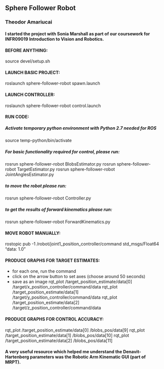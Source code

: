 ## Sphere Follower Robot
### Theodor Amariucai
#### I started the project with Sonia Marshall as part of our coursework for INFR09019 Introduction to Vision and Robotics.

#### BEFORE ANYTHING:
source devel/setup.sh

#### LAUNCH BASIC PROJECT:
roslaunch sphere-follower-robot spawn.launch

#### LAUNCH CONTROLLER:
roslaunch sphere-follower-robot control.launch

#### RUN CODE:
##### Activate temporary python environment with Python 2.7 needed for ROS
source temp-python/bin/activate
##### For basic functionality required for control, please run:
rosrun sphere-follower-robot BlobsEstimator.py
rosrun sphere-follower-robot TargetEstimator.py
rosrun sphere-follower-robot JointAnglesEstimator.py 
##### to move the robot please run:
rosrun sphere-follower-robot Controller.py
##### to get the results of forward kinematics please run:
rosrun sphere-follower-robot ForwardKinematics.py 

#### MOVE ROBOT MANUALLY:
rostopic pub -1 /robot/joint1_position_controller/command std_msgs/Float64 “data: 1.0”

#### PRODUCE GRAPHS FOR TARGET ESTIMATES:
- for each one, run the command
- click on the arrow button to set axes (choose around 50 seconds)
- save as an image
rqt_plot /target_position_estimate/data[0] /target/x_position_controller/command/data
rqt_plot /target_position_estimate/data[1] /target/y_position_controller/command/data
rqt_plot /target_position_estimate/data[2] /target/z_position_controller/command/data

#### PRODUCE GRAPHS FOR CONTROL ACCURACY:
rqt_plot /target_position_estimate/data[0] /blobs_pos/data[9]
rqt_plot /target_position_estimate/data[1] /blobs_pos/data[10]
rqt_plot /target_position_estimate/data[2] /blobs_pos/data[11]

#### A very useful resource which helped me understand the Denavit-Hartenberg parameters was the Robotic Arm Kinematic GUI (part of MRPT).
